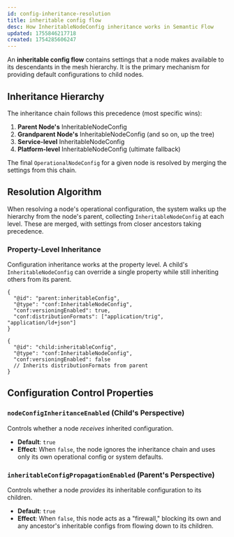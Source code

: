 ```yaml
---
id: config-inheritance-resolution
title: inheritable config flow
desc: How InheritableNodeConfig inheritance works in Semantic Flow
updated: 1755846217718
created: 1754285606247
---
```


An **inheritable config flow** contains settings that a node makes available to its descendants in the mesh hierarchy. It is the primary mechanism for providing default configurations to child nodes.

## Inheritance Hierarchy

The inheritance chain follows this precedence (most specific wins):

1.  **Parent Node's** InheritableNodeConfig
2.  **Grandparent Node's** InheritableNodeConfig (and so on, up the tree)
3.  **Service-level** InheritableNodeConfig
4.  **Platform-level** InheritableNodeConfig (ultimate fallback)

The final `OperationalNodeConfig` for a given node is resolved by merging the settings from this chain.

## Resolution Algorithm

When resolving a node's operational configuration, the system walks up the hierarchy from the node's parent, collecting `InheritableNodeConfig` at each level. These are merged, with settings from closer ancestors taking precedence.

### Property-Level Inheritance

Configuration inheritance works at the property level. A child's `InheritableNodeConfig` can override a single property while still inheriting others from its parent.

```jsonld
{
  "@id": "parent:inheritableConfig",
  "@type": "conf:InheritableNodeConfig",
  "conf:versioningEnabled": true,
  "conf:distributionFormats": ["application/trig", "application/ld+json"]
}

{
  "@id": "child:inheritableConfig",
  "@type": "conf:InheritableNodeConfig",
  "conf:versioningEnabled": false
  // Inherits distributionFormats from parent
}
```

## Configuration Control Properties

### `nodeConfigInheritanceEnabled` (Child's Perspective)

Controls whether a node *receives* inherited configuration.
-   **Default**: `true`
-   **Effect**: When `false`, the node ignores the inheritance chain and uses only its own operational config or system defaults.

### `inheritableConfigPropagationEnabled` (Parent's Perspective)

Controls whether a node *provides* its inheritable configuration to its children.
-   **Default**: `true`
-   **Effect**: When `false`, this node acts as a "firewall," blocking its own and any ancestor's inheritable configs from flowing down to its children.
